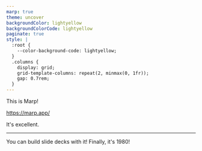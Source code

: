 ```yaml
---
marp: true
theme: uncover
backgroundColor: lightyellow
backgroundColorCode: lightyellow
paginate: true
style: |
  :root {
    --color-background-code: lightyellow;
  }
  .columns {
    display: grid;
    grid-template-columns: repeat(2, minmax(0, 1fr));
    gap: 0.7rem;
  }
---
```


This is Marp!

https://marp.app/

It's excellent.

---

You can build slide decks with it! Finally, it's 1980!

